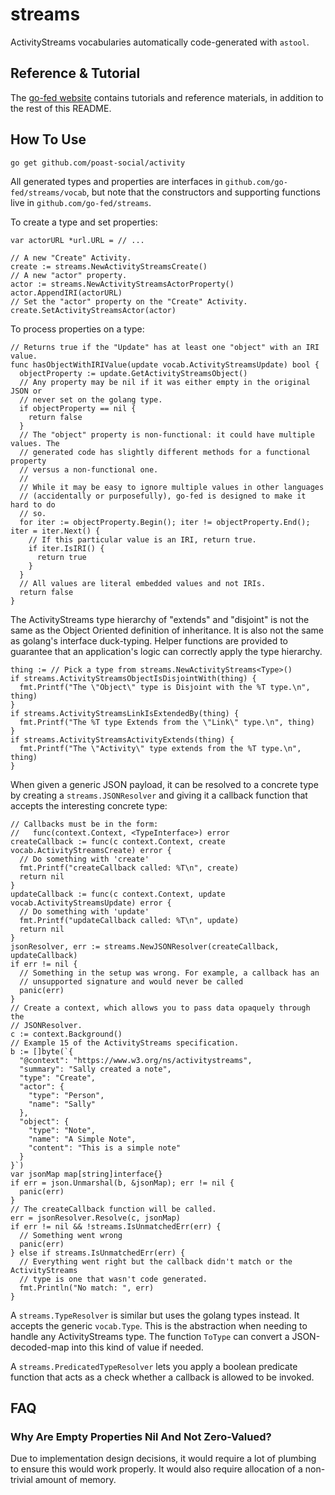 # streams

ActivityStreams vocabularies automatically code-generated with `astool`.

## Reference & Tutorial

The [go-fed website](https://go-fed.org/) contains tutorials and reference
materials, in addition to the rest of this README.

## How To Use

```
go get github.com/poast-social/activity
```

All generated types and properties are interfaces in
`github.com/go-fed/streams/vocab`, but note that the constructors and supporting
functions live in `github.com/go-fed/streams`.

To create a type and set properties:

```golang
var actorURL *url.URL = // ...

// A new "Create" Activity.
create := streams.NewActivityStreamsCreate()
// A new "actor" property.
actor := streams.NewActivityStreamsActorProperty()
actor.AppendIRI(actorURL)
// Set the "actor" property on the "Create" Activity.
create.SetActivityStreamsActor(actor)
```

To process properties on a type:

```golang
// Returns true if the "Update" has at least one "object" with an IRI value.
func hasObjectWithIRIValue(update vocab.ActivityStreamsUpdate) bool {
  objectProperty := update.GetActivityStreamsObject()
  // Any property may be nil if it was either empty in the original JSON or
  // never set on the golang type.
  if objectProperty == nil {
    return false
  }
  // The "object" property is non-functional: it could have multiple values. The
  // generated code has slightly different methods for a functional property
  // versus a non-functional one.
  //
  // While it may be easy to ignore multiple values in other languages
  // (accidentally or purposefully), go-fed is designed to make it hard to do
  // so.
  for iter := objectProperty.Begin(); iter != objectProperty.End(); iter = iter.Next() {
    // If this particular value is an IRI, return true.
    if iter.IsIRI() {
      return true
    }
  }
  // All values are literal embedded values and not IRIs.
  return false
}
```

The ActivityStreams type hierarchy of "extends" and "disjoint" is not the same
as the Object Oriented definition of inheritance. It is also not the same as
golang's interface duck-typing. Helper functions are provided to guarantee that
an application's logic can correctly apply the type hierarchy.

```golang
thing := // Pick a type from streams.NewActivityStreams<Type>()
if streams.ActivityStreamsObjectIsDisjointWith(thing) {
  fmt.Printf("The \"Object\" type is Disjoint with the %T type.\n", thing)
}
if streams.ActivityStreamsLinkIsExtendedBy(thing) {
  fmt.Printf("The %T type Extends from the \"Link\" type.\n", thing)
}
if streams.ActivityStreamsActivityExtends(thing) {
  fmt.Printf("The \"Activity\" type extends from the %T type.\n", thing)
}
```

When given a generic JSON payload, it can be resolved to a concrete type by
creating a `streams.JSONResolver` and giving it a callback function that accepts
the interesting concrete type:

```golang
// Callbacks must be in the form:
//   func(context.Context, <TypeInterface>) error
createCallback := func(c context.Context, create vocab.ActivityStreamsCreate) error {
  // Do something with 'create'
  fmt.Printf("createCallback called: %T\n", create)
  return nil
}
updateCallback := func(c context.Context, update vocab.ActivityStreamsUpdate) error {
  // Do something with 'update'
  fmt.Printf("updateCallback called: %T\n", update)
  return nil
}
jsonResolver, err := streams.NewJSONResolver(createCallback, updateCallback)
if err != nil {
  // Something in the setup was wrong. For example, a callback has an
  // unsupported signature and would never be called
  panic(err)
}
// Create a context, which allows you to pass data opaquely through the
// JSONResolver.
c := context.Background()
// Example 15 of the ActivityStreams specification.
b := []byte(`{
  "@context": "https://www.w3.org/ns/activitystreams",
  "summary": "Sally created a note",
  "type": "Create",
  "actor": {
    "type": "Person",
    "name": "Sally"
  },
  "object": {
    "type": "Note",
    "name": "A Simple Note",
    "content": "This is a simple note"
  }
}`)
var jsonMap map[string]interface{}
if err = json.Unmarshal(b, &jsonMap); err != nil {
  panic(err)
}
// The createCallback function will be called.
err = jsonResolver.Resolve(c, jsonMap)
if err != nil && !streams.IsUnmatchedErr(err) {
  // Something went wrong
  panic(err)
} else if streams.IsUnmatchedErr(err) {
  // Everything went right but the callback didn't match or the ActivityStreams
  // type is one that wasn't code generated.
  fmt.Println("No match: ", err)
}
```

A `streams.TypeResolver` is similar but uses the golang types instead. It
accepts the generic `vocab.Type`. This is the abstraction when needing to handle
any ActivityStreams type. The function `ToType` can convert a JSON-decoded-map
into this kind of value if needed.

A `streams.PredicatedTypeResolver` lets you apply a boolean predicate function
that acts as a check whether a callback is allowed to be invoked.

## FAQ

### Why Are Empty Properties Nil And Not Zero-Valued?

Due to implementation design decisions, it would require a lot of plumbing to
ensure this would work properly. It would also require allocation of a
non-trivial amount of memory.
